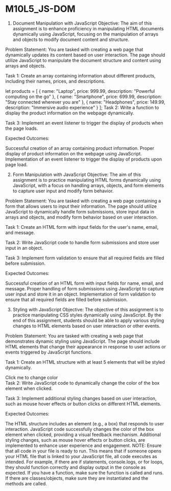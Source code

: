 # M10L5_JS-DOM

1. Document Manipulation with JavaScript
Objective: The aim of this assignment is to enhance proficiency in manipulating HTML documents dynamically using JavaScript, focusing on the manipulation of arrays and objects to modify document content and structure.

Problem Statement: You are tasked with creating a web page that dynamically updates its content based on user interaction. The page should utilize JavaScript to manipulate the document structure and content using arrays and objects.

Task 1: Create an array containing information about different products, including their names, prices, and descriptions.

let products = [
    { name: "Laptop", price: 999.99, description: "Powerful computing on the go" },
    { name: "Smartphone", price: 699.99, description: "Stay connected wherever you are" },
    { name: "Headphones", price: 149.99, description: "Immersive audio experience" }
];
Task 2: Write a function to display the product information on the webpage dynamically.

Task 3: Implement an event listener to trigger the display of products when the page loads.

Expected Outcomes:

Successful creation of an array containing product information.
Proper display of product information on the webpage using JavaScript.
Implementation of an event listener to trigger the display of products upon page load.




2. Form Manipulation with JavaScript
Objective: The aim of this assignment is to practice manipulating HTML forms dynamically using JavaScript, with a focus on handling arrays, objects, and form elements to capture user input and modify form behavior.

Problem Statement: You are tasked with creating a web page containing a form that allows users to input their information. The page should utilize JavaScript to dynamically handle form submissions, store input data in arrays and objects, and modify form behavior based on user interaction.

Task 1: Create an HTML form with input fields for the user's name, email, and message.

Task 2: Write JavaScript code to handle form submissions and store user input in an object.

Task 3: Implement form validation to ensure that all required fields are filled before submission.

Expected Outcomes:

Successful creation of an HTML form with input fields for name, email, and message.
Proper handling of form submissions using JavaScript to capture user input and store it in an object.
Implementation of form validation to ensure that all required fields are filled before submission.




3. Styling with JavaScript
Objective: The objective of this assignment is to practice manipulating CSS styles dynamically using JavaScript. By the end of this assignment, students should be able to apply various styling changes to HTML elements based on user interaction or other events.

Problem Statement: You are tasked with creating a web page that demonstrates dynamic styling using JavaScript. The page should include HTML elements that change their appearance in response to user actions or events triggered by JavaScript functions.

Task 1: Create an HTML structure with at least 5 elements that will be styled dynamically.

<div id="box" onclick="changeColor()">Click me to change color</div>
Task 2: Write JavaScript code to dynamically change the color of the box element when clicked.

Task 3: Implement additional styling changes based on user interaction, such as mouse hover effects or button clicks on different HTML elements.

Expected Outcomes:

The HTML structure includes an element (e.g., a box) that responds to user interaction.
JavaScript code successfully changes the color of the box element when clicked, providing a visual feedback mechanism.
Additional styling changes, such as mouse hover effects or button clicks, are implemented to enhance user experience and engagement.
NOTE: Ensure that all code in your file is ready to run. This means that if someone opens your HTML file that is linked to your JavaScript file, all code executes as intended. For example, if there are if statements, console.logs, or for loops, they should function correctly and display output in the console as expected. If you have a function, make sure the function is called and runs. If there are classes/objects, make sure they are instantiated and the methods are called.
